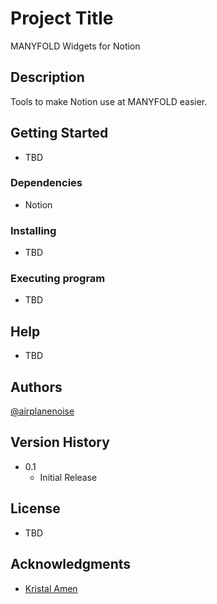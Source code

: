 # Project Title

MANYFOLD Widgets for Notion

## Description

Tools to make Notion use at MANYFOLD easier. 

## Getting Started

* TBD

### Dependencies

* Notion

### Installing

* TBD

### Executing program

* TBD


## Help

* TBD

## Authors

[@airplanenoise](https://github.com/airplanenoise)

## Version History

* 0.1
    * Initial Release

## License

* TBD

## Acknowledgments

* [Kristal Amen](https://kristalamen.notion.site/Currency-Rate-widget-f892200e8a2045aaa1a1418495654c9f)
